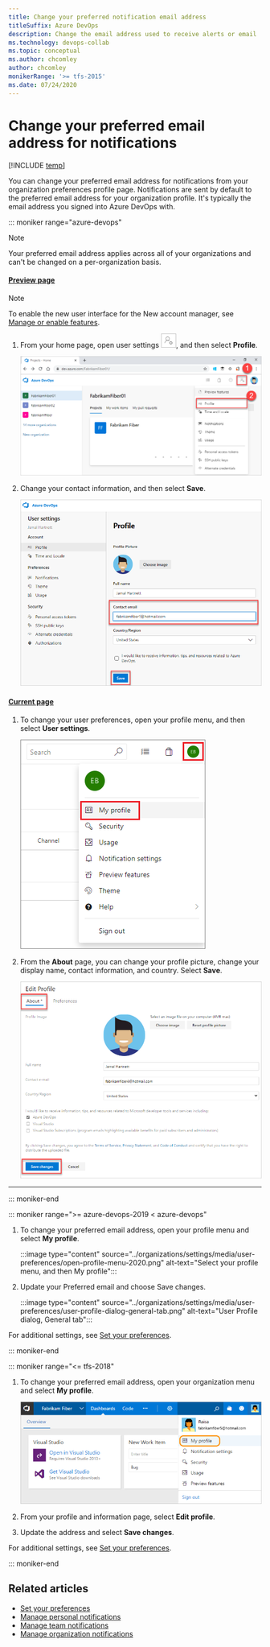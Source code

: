 ```yaml
---
title: Change your preferred notification email address
titleSuffix: Azure DevOps
description: Change the email address used to receive alerts or email  notifications managed in Azure DevOps  
ms.technology: devops-collab
ms.topic: conceptual
ms.author: chcomley
author: chcomley
monikerRange: '>= tfs-2015'
ms.date: 07/24/2020 
---
```


# Change your preferred email address for notifications

[!INCLUDE [temp](../includes/version-ts-tfs-2015-2016.md)]

You can change your preferred email address for notifications from your organization preferences profile page. Notifications are sent by default to the preferred email address for your organization profile. It's typically the email address you signed into Azure DevOps with.


::: moniker range="azure-devops"

> [!NOTE]
> Your preferred email address applies across all of your organizations and can't be changed on a per-organization basis.

#### [Preview page](#tab/preview-page) 

> [!NOTE]   
> To enable the new user interface for the New account manager, see [Manage or enable features](../project/navigation/preview-features.md).

1. From your home page, open user settings ![user-settings-gear.png](../media/icons/user-settings-gear.png), and then select **Profile**.

   ![Open Azure DevOps profile](../media/open-user-settings-profile-preview.png)

2. Change your contact information, and then select **Save**.

   ![Edit the About page](media/edit-contact-info-preview.png)


#### [Current page](#tab/current-page) 

1. To change your user preferences, open your profile menu, and then select **User settings**.

   ![Open profile user settings](media/open-profile-newnav.png)

2. From the **About** page, you can change your profile picture, change your display name, contact information, and country. Select **Save**.

   ![Edit the About page](../organizations/settings/media/edit-about-page.png)

* * *

::: moniker-end


::: moniker range=">= azure-devops-2019 < azure-devops"

1. To change your preferred email address, open your profile menu and select **My profile**.  

	:::image type="content" source="../organizations/settings/media/user-preferences/open-profile-menu-2020.png" alt-text="Select your profile menu, and then My profile":::

2. Update your Preferred email and choose Save changes.  

	:::image type="content" source="../organizations/settings/media/user-preferences/user-profile-dialog-general-tab.png" alt-text="User Profile dialog, General tab":::

For additional settings, see [Set your preferences](../organizations/settings/set-your-preferences.md).

::: moniker-end

::: moniker range="<= tfs-2018"

1. To change your preferred email address, open your organization menu and select **My profile**.

   ![Azure DevOps, My Profile link on Organization menu](media/open-profile-team-services.png)

2. From your profile and information page, select **Edit profile**.

3. Update the address and select **Save changes**.

For additional settings, see [Set your preferences](../organizations/settings/set-your-preferences.md).

::: moniker-end

## Related articles

- [Set your preferences](../organizations/settings/set-your-preferences.md)
- [Manage personal notifications](manage-personal-notifications.md)
- [Manage team notifications](manage-team-group-notifications.md)
- [Manage organization notifications](manage-organization-notifications.md)
